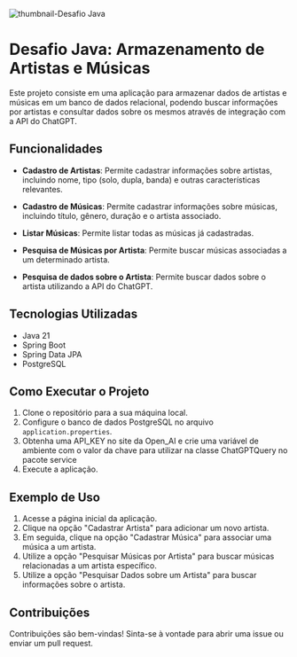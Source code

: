 ![thumbnail-Desafio Java](https://github.com/jacqueline-oliveira/3355-java-desafio/assets/66698429/4b068d55-5cfc-480c-b94f-7d48b3c91eb3)

# Desafio Java: Armazenamento de Artistas e Músicas

Este projeto consiste em uma aplicação para armazenar dados de artistas e músicas em um banco de dados relacional, podendo buscar informações por artistas e consultar dados sobre os mesmos através de integração com a API do ChatGPT.

## Funcionalidades

- **Cadastro de Artistas**: Permite cadastrar informações sobre artistas, incluindo nome, tipo (solo, dupla, banda) e outras características relevantes.

- **Cadastro de Músicas**: Permite cadastrar informações sobre músicas, incluindo título, gênero, duração e o artista associado.

- **Listar Músicas**: Permite listar todas as músicas já cadastradas.

- **Pesquisa de Músicas por Artista**: Permite buscar músicas associadas a um determinado artista.
  
- **Pesquisa de dados sobre o Artista**: Permite buscar dados sobre o artista utilizando a API do ChatGPT.

## Tecnologias Utilizadas
- Java 21
- Spring Boot
- Spring Data JPA
- PostgreSQL

## Como Executar o Projeto

1. Clone o repositório para a sua máquina local.
2. Configure o banco de dados PostgreSQL no arquivo `application.properties`.
3. Obtenha uma API_KEY no site da Open_AI e crie uma variável de ambiente com o valor da chave para utilizar na classe ChatGPTQuery no pacote service
4. Execute a aplicação.

## Exemplo de Uso

1. Acesse a página inicial da aplicação.
2. Clique na opção "Cadastrar Artista" para adicionar um novo artista.
3. Em seguida, clique na opção "Cadastrar Música" para associar uma música a um artista.
4. Utilize a opção "Pesquisar Músicas por Artista" para buscar músicas relacionadas a um artista específico.
5. Utilize a opção "Pesquisar Dados sobre um Artista" para buscar informações sobre o artista.

## Contribuições

Contribuições são bem-vindas! Sinta-se à vontade para abrir uma issue ou enviar um pull request.

